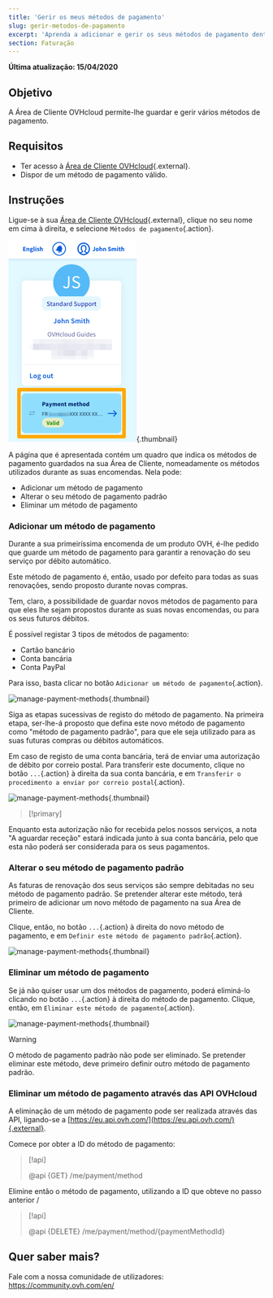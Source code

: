 ```yaml
---
title: 'Gerir os meus métodos de pagamento'
slug: gerir-metodos-de-pagamento
excerpt: 'Aprenda a adicionar e gerir os seus métodos de pagamento dentro da Área de Cliente OVHcloud'
section: Faturação
---
```


**Última atualização: 15/04/2020**

## Objetivo

A Área de Cliente OVHcloud permite-lhe guardar e gerir vários métodos de pagamento.

## Requisitos
- Ter acesso à [Área de Cliente OVHcloud](https://www.ovh.com/auth/?action=gotomanager){.external}.
- Dispor de um método de pagamento válido.

## Instruções

Ligue-se à sua [Área de Cliente OVHcloud](https://www.ovh.com/auth/?action=gotomanager){.external}, clique no seu nome em cima à direita, e selecione `Métodos de pagamento`{.action}.

![manage-payment-methods](images/hubpayment.png){.thumbnail}

A página que é apresentada contém um quadro que indica os métodos de pagamento guardados na sua Área de Cliente, nomeadamente os métodos utilizados durante as suas encomendas. Nela pode:

- Adicionar um método de pagamento
- Alterar o seu método de pagamento padrão
- Eliminar um método de pagamento

### Adicionar um método de pagamento

Durante a sua primeiríssima encomenda de um produto OVH, é-lhe pedido que guarde um método de pagamento para garantir a renovação do seu serviço por débito automático.

Este método de pagamento é, então, usado por defeito para todas as suas renovações, sendo proposto durante novas compras.

Tem, claro, a possibilidade de guardar novos métodos de pagamento para que eles lhe sejam propostos durante as suas novas encomendas, ou para os seus futuros débitos.

É possível registar 3 tipos de métodos de pagamento:

- Cartão bancário
- Conta bancária
- Conta PayPal

Para isso, basta clicar no botão `Adicionar um método de pagamento`{.action}.

![manage-payment-methods](images/managepaymentmethods2.png){.thumbnail}

Siga as etapas sucessivas de registo do método de pagamento. Na primeira etapa, ser-lhe-á proposto que defina este novo método de pagamento como "método de pagamento padrão", para que ele seja utilizado para as suas futuras compras ou débitos automáticos.

Em caso de registo de uma conta bancária, terá de enviar uma autorização de débito por correio postal. Para transferir este documento, clique no botão `...`{.action} à direita da sua conta bancária, e em `Transferir o procedimento a enviar por correio postal`{.action}.

![manage-payment-methods](images/managepaymentmethods2b.png){.thumbnail}

> [!primary]
>
Enquanto esta autorização não for recebida pelos nossos serviços, a nota "A aguardar receção" estará indicada junto à sua conta bancária, pelo que esta não poderá ser considerada para os seus pagamentos.
>


### Alterar o seu método de pagamento padrão

As faturas de renovação dos seus serviços são sempre debitadas no seu método de pagamento padrão. Se pretender alterar este método, terá primeiro de adicionar um novo método de pagamento na sua Área de Cliente.

Clique, então, no botão `...`{.action} à direita do novo método de pagamento, e em `Definir este método de pagamento padrão`{.action}.

![manage-payment-methods](images/managepaymentmethods3.png){.thumbnail}

### Eliminar um método de pagamento

Se já não quiser usar um dos métodos de pagamento, poderá eliminá-lo clicando no botão `...`{.action} à direita do método de pagamento. Clique, então, em `Eliminar este método de pagamento`{.action}.

![manage-payment-methods](images/managepaymentmethods4.png){.thumbnail}

> [!warning]
>
O método de pagamento padrão não pode ser eliminado. Se pretender eliminar este método, deve primeiro definir outro método de pagamento padrão.
>

### Eliminar um método de pagamento através das API OVHcloud

A eliminação de um método de pagamento pode ser realizada através das API, ligando-se a [https://eu.api.ovh.com/](https://eu.api.ovh.com/){.external}.

Comece por obter a ID do método de pagamento: 

> [!api]
>
> @api {GET} /me/payment/method 
>

Elimine então o método de pagamento, utilizando a ID que obteve no passo anterior /

> [!api]
>
> @api {DELETE} /me/payment/method/{paymentMethodId}
>

## Quer saber mais?

Fale com a nossa comunidade de utilizadores: <https://community.ovh.com/en/>
